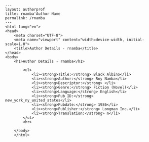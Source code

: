 
    ---
    layout: authorprof
    title: rnamba'Author Name 
    permalink: /rnamba
    ---
    <html lang="en">
    <head>
        <meta charset="UTF-8">
        <meta name="viewport" content="width=device-width, initial-scale=1.0">
        <title>Author Details - rnamba</title>
    </head>
    <body>
        <h1>Author Details - rnamba</h1>
        
            <ul>
                <li><strong>Title:</strong> Black Albino</li>
                <li><strong>Author:</strong> Roy Namba</li>
                <li><strong>Descriptor:</strong> </li>
                <li><strong>Genre:</strong> Fiction (Novel)</li>
                <li><strong>Language:</strong> English</li>
                <li><strong>Pub ID:</strong> new_york_ny_united_states</li>
                <li><strong>Pubdate:</strong> 1986</li>
                <li><strong>Publisher:</strong> Longman Inc.</li>
                <li><strong>Translation:</strong> n</li>
            </ul>
            <hr>
            
        </body>
        </html>
        